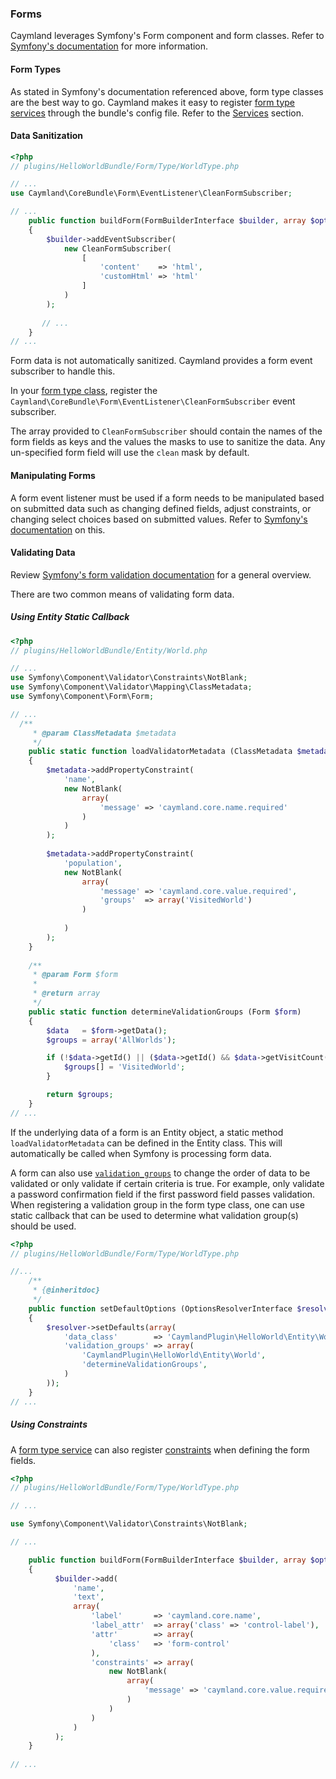 ### Forms

Caymland leverages Symfony's Form component and form classes. Refer to [Symfony's documentation](http://symfony.com/doc/current/book/forms.html#creating-form-classes) for more information.

#### Form Types

As stated in Symfony's documentation referenced above, form type classes are the best way to go.  Caymland makes it easy to register [form type services](http://symfony.com/doc/2.8/cookbook/form/create_custom_field_type.html#defining-the-field-type) through the bundle's config file. Refer to the [Services](#services) section.
 
#### Data Sanitization

```php
<?php
// plugins/HelloWorldBundle/Form/Type/WorldType.php

// ...
use Caymland\CoreBundle\Form\EventListener\CleanFormSubscriber;

// ...
    public function buildForm(FormBuilderInterface $builder, array $options)
    {
        $builder->addEventSubscriber(
            new CleanFormSubscriber(
                [
                    'content'    => 'html', 
                    'customHtml' => 'html'
                ]
            )
        );
        
       // ...
    }
// ...
```
Form data is not automatically sanitized. Caymland provides a form event subscriber to handle this. 

In your [form type class](http://symfony.com/doc/2.8/cookbook/form/create_custom_field_type.html#defining-the-field-type), register the `Caymland\CoreBundle\Form\EventListener\CleanFormSubscriber` event subscriber. 
 
 The array provided to `CleanFormSubscriber` should contain the names of the form fields as keys and the values the masks to use to sanitize the data. Any un-specified form field will use the `clean` mask by default.
 
#### Manipulating Forms

A form event listener must be used if a form needs to be manipulated based on submitted data such as changing defined fields, adjust constraints, or changing select choices based on submitted values. Refer to [Symfony's documentation](http://symfony.com/doc/2.8/cookbook/form/dynamic_form_modification.html) on this.
 
#### Validating Data

Review [Symfony's form validation documentation](http://symfony.com/doc/2.8/book/forms.html#form-validation) for a general overview.

There are two common means of validating form data.

##### Using Entity Static Callback
```php
<?php
// plugins/HelloWorldBundle/Entity/World.php

// ...
use Symfony\Component\Validator\Constraints\NotBlank;
use Symfony\Component\Validator\Mapping\ClassMetadata;
use Symfony\Component\Form\Form;

// ...
  /**
     * @param ClassMetadata $metadata
     */
    public static function loadValidatorMetadata (ClassMetadata $metadata)
    {
        $metadata->addPropertyConstraint(
            'name',
            new NotBlank(
                array(
                    'message' => 'caymland.core.name.required'
                )
            )
        );
        
        $metadata->addPropertyConstraint(
            'population', 
            new NotBlank(
                array(
                    'message' => 'caymland.core.value.required',
                    'groups'  => array('VisitedWorld')
                )
            
            )
        );
    }
    
    /**
     * @param Form $form
     *
     * @return array
     */
    public static function determineValidationGroups (Form $form)
    {
        $data   = $form->getData();
        $groups = array('AllWorlds');

        if (!$data->getId() || ($data->getId() && $data->getVisitCount() > 0)) {
            $groups[] = 'VisitedWorld';
        }

        return $groups;
    }
// ...
```

If the underlying data of a form is an Entity object, a static method `loadValidatorMetadata` can be defined in the Entity class. This will automatically be called when Symfony is processing form data.

A form can also use [`validation_groups`](http://symfony.com/doc/2.8/book/forms.html#validation-groups) to change the order of data to be validated or only validate if certain criteria is true. For example, only validate a password confirmation field if the first password field passes validation. When registering a validation group in the form type class, one can use static callback that can be used to determine what validation group(s) should be used. 

```php
<?php
// plugins/HelloWorldBundle/Form/Type/WorldType.php

//...
    /**
     * {@inheritdoc}
     */
    public function setDefaultOptions (OptionsResolverInterface $resolver)
    {
        $resolver->setDefaults(array(
            'data_class'        => 'CaymlandPlugin\HelloWorld\Entity\World',
            'validation_groups' => array(
                'CaymlandPlugin\HelloWorld\Entity\World',
                'determineValidationGroups',
            )
        ));
    }
// ...
```

<div class="clear-right"></div>

##### Using Constraints

A [form type service](http://symfony.com/doc/2.8/cookbook/form/create_custom_field_type.html#defining-the-field-type) can also register [constraints](http://symfony.com/doc/2.8/reference/constraints.html) when defining the form fields.

```php
<?php
// plugins/HelloWorldBundle/Form/Type/WorldType.php

// ...

use Symfony\Component\Validator\Constraints\NotBlank;

// ...

    public function buildForm(FormBuilderInterface $builder, array $options)
    {
          $builder->add(
              'name',
              'text',
              array(
                  'label'       => 'caymland.core.name',
                  'label_attr'  => array('class' => 'control-label'),
                  'attr'        => array(
                      'class'   => 'form-control'
                  ),
                  'constraints' => array(
                      new NotBlank(
                          array(
                              'message' => 'caymland.core.value.required'
                          )
                      )
                  )
              )
          );
    }
    
// ...
```
